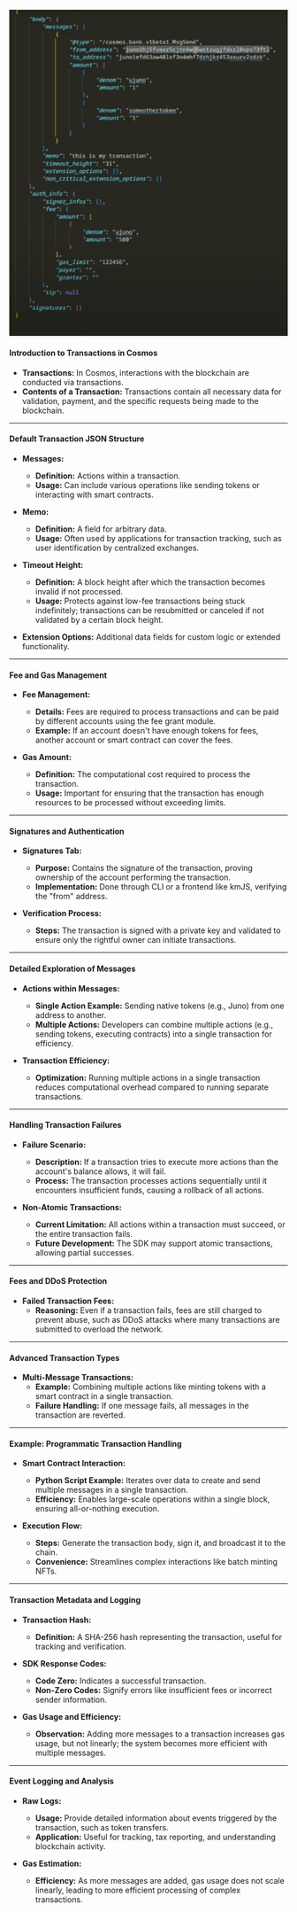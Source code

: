 ![alt text](image-5.png)

#### **Introduction to Transactions in Cosmos**

-   **Transactions:** In Cosmos, interactions with the blockchain are conducted via transactions.
-   **Contents of a Transaction:** Transactions contain all necessary data for validation, payment, and the specific requests being made to the blockchain.

* * * *

#### **Default Transaction JSON Structure**

-   **Messages:**

    -   **Definition:** Actions within a transaction.
    -   **Usage:** Can include various operations like sending tokens or interacting with smart contracts.
-   **Memo:**

    -   **Definition:** A field for arbitrary data.
    -   **Usage:** Often used by applications for transaction tracking, such as user identification by centralized exchanges.
-   **Timeout Height:**

    -   **Definition:** A block height after which the transaction becomes invalid if not processed.
    -   **Usage:** Protects against low-fee transactions being stuck indefinitely; transactions can be resubmitted or canceled if not validated by a certain block height.
-   **Extension Options:** Additional data fields for custom logic or extended functionality.

* * * *

#### **Fee and Gas Management**

-   **Fee Management:**

    -   **Details:** Fees are required to process transactions and can be paid by different accounts using the fee grant module.
    -   **Example:** If an account doesn't have enough tokens for fees, another account or smart contract can cover the fees.
-   **Gas Amount:**

    -   **Definition:** The computational cost required to process the transaction.
    -   **Usage:** Important for ensuring that the transaction has enough resources to be processed without exceeding limits.

* * * *

#### **Signatures and Authentication**

-   **Signatures Tab:**

    -   **Purpose:** Contains the signature of the transaction, proving ownership of the account performing the transaction.
    -   **Implementation:** Done through CLI or a frontend like kmJS, verifying the "from" address.
-   **Verification Process:**

    -   **Steps:** The transaction is signed with a private key and validated to ensure only the rightful owner can initiate transactions.

* * * *

#### **Detailed Exploration of Messages**

-   **Actions within Messages:**

    -   **Single Action Example:** Sending native tokens (e.g., Juno) from one address to another.
    -   **Multiple Actions:** Developers can combine multiple actions (e.g., sending tokens, executing contracts) into a single transaction for efficiency.
-   **Transaction Efficiency:**

    -   **Optimization:** Running multiple actions in a single transaction reduces computational overhead compared to running separate transactions.

* * * *

#### **Handling Transaction Failures**

-   **Failure Scenario:**

    -   **Description:** If a transaction tries to execute more actions than the account's balance allows, it will fail.
    -   **Process:** The transaction processes actions sequentially until it encounters insufficient funds, causing a rollback of all actions.
-   **Non-Atomic Transactions:**

    -   **Current Limitation:** All actions within a transaction must succeed, or the entire transaction fails.
    -   **Future Development:** The SDK may support atomic transactions, allowing partial successes.

* * * *

#### **Fees and DDoS Protection**

-   **Failed Transaction Fees:**
    -   **Reasoning:** Even if a transaction fails, fees are still charged to prevent abuse, such as DDoS attacks where many transactions are submitted to overload the network.

* * * *

#### **Advanced Transaction Types**

-   **Multi-Message Transactions:**
    -   **Example:** Combining multiple actions like minting tokens with a smart contract in a single transaction.
    -   **Failure Handling:** If one message fails, all messages in the transaction are reverted.

* * * *

#### **Example: Programmatic Transaction Handling**

-   **Smart Contract Interaction:**

    -   **Python Script Example:** Iterates over data to create and send multiple messages in a single transaction.
    -   **Efficiency:** Enables large-scale operations within a single block, ensuring all-or-nothing execution.
-   **Execution Flow:**

    -   **Steps:** Generate the transaction body, sign it, and broadcast it to the chain.
    -   **Convenience:** Streamlines complex interactions like batch minting NFTs.

* * * *

#### **Transaction Metadata and Logging**

-   **Transaction Hash:**

    -   **Definition:** A SHA-256 hash representing the transaction, useful for tracking and verification.
-   **SDK Response Codes:**

    -   **Code Zero:** Indicates a successful transaction.
    -   **Non-Zero Codes:** Signify errors like insufficient fees or incorrect sender information.
-   **Gas Usage and Efficiency:**

    -   **Observation:** Adding more messages to a transaction increases gas usage, but not linearly; the system becomes more efficient with multiple messages.

* * * *

#### **Event Logging and Analysis**

-   **Raw Logs:**

    -   **Usage:** Provide detailed information about events triggered by the transaction, such as token transfers.
    -   **Application:** Useful for tracking, tax reporting, and understanding blockchain activity.
-   **Gas Estimation:**

    -   **Efficiency:** As more messages are added, gas usage does not scale linearly, leading to more efficient processing of complex transactions.